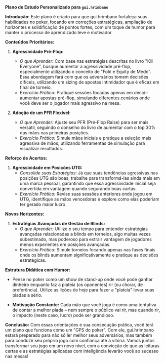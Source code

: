 **Plano de Estudo Personalizado para `gui.hrimbano`**

**Introdução:**
Este plano é criado para que gui.hrimbano fortaleça suas habilidades no poker, focando em correções estratégicas, ampliação de horizontes e solidificação de pontos fortes, com um toque de humor para manter o processo de aprendizado leve e motivador.

**Conteúdos Prioritários:**

1. **Agressividade Pré-Flop:**
   - *O que Aprender:* Com base nas estratégias descritas no livro "Kill Everyone", busque aumentar a agressividade pré-flop, especialmente utilizando o conceito de "Fold e Equity de Medo”. Essa abordagem fará com que os adversários tomem decisões difíceis, utilizando um sizing de apostas intimidador que é eficaz em final de torneio.
   - *Exercício Prático:* Pratique sessões focadas apenas em decidir aumentar apostas pré-flop, simulando diferentes cenários onde você deve ser o jogador mais agressivo na mesa.

2. **Adoção de um PFR Flexível:**
   - *O que Aprender:* Ajuste seu PFR (Pré-Flop Raise) para ser mais versátil, seguindo o conselho do livro de aumentar com o top 30% das mãos nas primeiras posições.  
   - *Exercício Prático:* Simule mãos iniciais e pratique a seleção mais agressiva de mãos, utilizando ferramentas de simulação para visualizar resultados.

**Reforço de Acertos:**

1. **Agressividade em Posições UTG:**
   - *Consolide suas Estratégias:* Já que suas tendências agressivas nas posições UTG são boas, trabalhe para transformá-las ainda mais em uma marca pessoal, garantindo que essa agressividade inicial seja convertida em vantagem quando segurando boas cartas.
   - *Exercício Prático:* Revise suas sessões anteriores onde jogou em UTG, identifique as mãos vencedoras e explore como elas poderiam ter gerado maior lucro.

**Novos Horizontes:**

1. **Estratégias Avançadas de Gestão de Blinds:**
   - *O que Aprender:* Utilize o seu tempo para entender estratégias avançadas relacionadas a blinds em torneios, algo muitas vezes subestimado, mas poderoso para extrair vantagem de jogadores menos experientes em posições avançadas.
   - *Exercício Prático:* Simule torneios focando apenas nas fases finais onde os blinds aumentam significativamente e pratique as decisões estratégicas.

**Estrutura Didática com Humor:**

- Pense no poker como um show de stand-up onde você pode ganhar dinheiro enquanto faz a plateia (os oponentes) rir (ou chorar, de preferência). Utilize as lições de hoje para fazer a "plateia" levar suas piadas a sério.

- **Motivação Constante:** Cada mão que você joga é como uma tentativa de contar a melhor piada – nem sempre o público vai rir, mas quando rir, o impacto (neste caso, lucro) pode ser grandioso.

**Conclusão:**
Com essas orientações e sua consecução prática, você terá um plano que funciona como um "GPS do poker". Com ele, gui.hrimbano estará preparado para não só ler melhor seus adversários, mas também para conduzir seu próprio jogo com confiança até a vitória. Vamos juntos transformar seu jogo em um novo nível, com a convicção de que as leituras certas e as estratégias aplicadas com inteligência levarão você ao sucesso nas mesas!